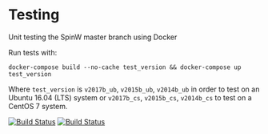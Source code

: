 # Testing
Unit testing the SpinW master branch using Docker

Run tests with:

`docker-compose build --no-cache test_version && docker-compose up test_version`

Where `test_version` is `v2017b_ub`, `v2015b_ub`, `v2014b_ub` in order to test on an Ubuntu 16.04 (LTS) system or `v2017b_cs`, `v2015b_cs`, `v2014b_cs` to test on a CentOS 7 system.

[![Build Status](https://jenkins.esss.dk/spinw/job/SpinW-OSX/badge/icon)](https://jenkins.esss.dk/spinw/job/SpinW-OSX/)
[![Build Status](https://jenkins.esss.dk/spinw/job/SpinW-CentOS/badge/icon)](https://jenkins.esss.dk/spinw/job/SpinW-CentOS/)
